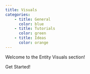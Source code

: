 ```yaml
---
title: Visuals
categories:
    - title: General
      color: blue
    - title: Tutorials
      color: green
    - title: Ideas
      color: orange
---
```


Welcome to the Entity Visuals section!

<BButton color="blue" link="introduction">Get Started!</BButton>
